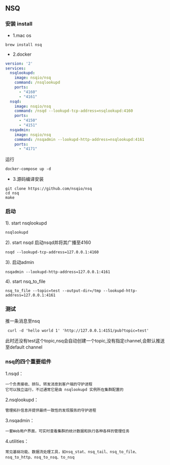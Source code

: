 ## NSQ


### 安装 install
- 1.mac os
```shell
brew install nsq
```
- 2.docker
```yaml
version: '2'
services:
  nsqlookupd:
    image: nsqio/nsq
    command: /nsqlookupd
    ports:
      - "4160"
      - "4161"
  nsqd:
    image: nsqio/nsq
    command: /nsqd --lookupd-tcp-address=nsqlookupd:4160
    ports:
      - "4150"
      - "4151"
  nsqadmin:
    image: nsqio/nsq
    command: /nsqadmin --lookupd-http-address=nsqlookupd:4161
    ports:
      - "4171"
```
运行
```shell
docker-compose up -d
```
- 3.源码编译安装
```shell
git clone https://github.com/nsqio/nsq
cd nsq
make
```

### 启动
1). start nsqlookupd
```shell
nsqlookupd
```
2). start nsqd
启动nsqd并将其广播至4160
```shell
nsqd --lookupd-tcp-address=127.0.0.1:4160
```
3). 启动admin
```shell
nsqadmin --lookupd-http-address=127.0.0.1:4161
```
4). start nsq_to_file
```shell
nsq_to_file --topic=test --output-dir=/tmp --lookupd-http-address=127.0.0.1:4161
```

### 测试
推一条消息至nsq
```shell
 curl -d 'hello world 1' 'http://127.0.0.1:4151/pub?topic=test'
```
此时还没有test这个topic,nsq会自动创建一个topic,没有指定channel,会默认推送至default channel


### nsq的四个重要组件
1.nsqd：
```
一个负责接收、排队、转发消息到客户端的守护进程
它可以独立运行，不过通常它是由 nsqlookupd 实例所在集群配置的
```
2.nsqlookupd：
```
管理拓扑信息并提供最终一致性的发现服务的守护进程
```
3.nsqadmin：
```
一套Web用户界面，可实时查看集群的统计数据和执行各种各样的管理任务
```
4.utilities：
```
常见基础功能、数据流处理工具，如nsq_stat、nsq_tail、nsq_to_file、nsq_to_http、nsq_to_nsq、to_nsq
```

